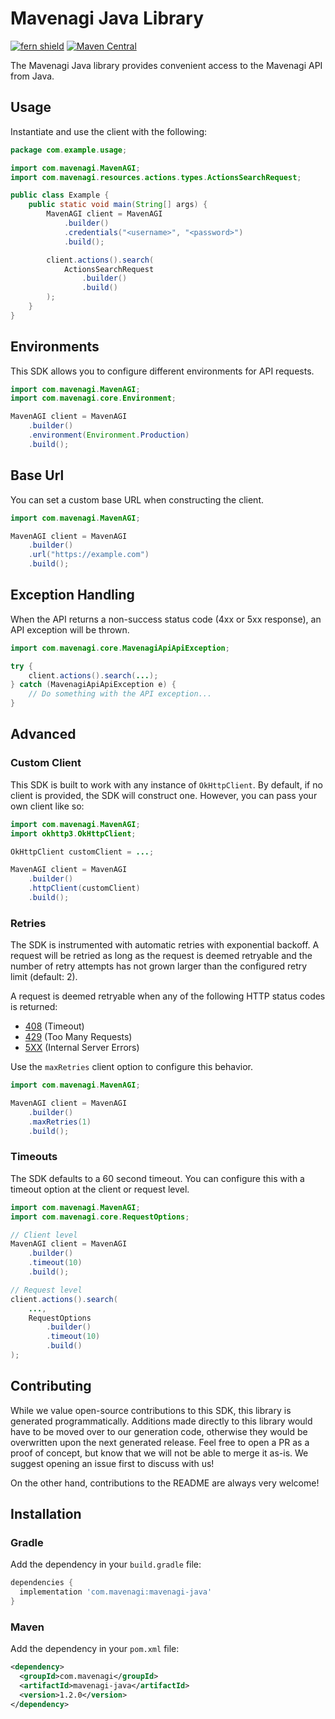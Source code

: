# Mavenagi Java Library

[![fern shield](https://img.shields.io/badge/%F0%9F%8C%BF-Built%20with%20Fern-brightgreen)](https://buildwithfern.com?utm_source=github&utm_medium=github&utm_campaign=readme&utm_source=https%3A%2F%2Fgithub.com%2Fmavenagi%2Fmavenagi-java)
[![Maven Central](https://img.shields.io/maven-central/v/com.mavenagi/mavenagi-java)](https://central.sonatype.com/artifact/com.mavenagi/mavenagi-java)

The Mavenagi Java library provides convenient access to the Mavenagi API from Java.

## Usage

Instantiate and use the client with the following:

```java
package com.example.usage;

import com.mavenagi.MavenAGI;
import com.mavenagi.resources.actions.types.ActionsSearchRequest;

public class Example {
    public static void main(String[] args) {
        MavenAGI client = MavenAGI
            .builder()
            .credentials("<username>", "<password>")
            .build();

        client.actions().search(
            ActionsSearchRequest
                .builder()
                .build()
        );
    }
}
```

## Environments

This SDK allows you to configure different environments for API requests.

```java
import com.mavenagi.MavenAGI;
import com.mavenagi.core.Environment;

MavenAGI client = MavenAGI
    .builder()
    .environment(Environment.Production)
    .build();
```

## Base Url

You can set a custom base URL when constructing the client.

```java
import com.mavenagi.MavenAGI;

MavenAGI client = MavenAGI
    .builder()
    .url("https://example.com")
    .build();
```

## Exception Handling

When the API returns a non-success status code (4xx or 5xx response), an API exception will be thrown.

```java
import com.mavenagi.core.MavenagiApiApiException;

try {
    client.actions().search(...);
} catch (MavenagiApiApiException e) {
    // Do something with the API exception...
}
```

## Advanced

### Custom Client

This SDK is built to work with any instance of `OkHttpClient`. By default, if no client is provided, the SDK will construct one. 
However, you can pass your own client like so:

```java
import com.mavenagi.MavenAGI;
import okhttp3.OkHttpClient;

OkHttpClient customClient = ...;

MavenAGI client = MavenAGI
    .builder()
    .httpClient(customClient)
    .build();
```

### Retries

The SDK is instrumented with automatic retries with exponential backoff. A request will be retried as long
as the request is deemed retryable and the number of retry attempts has not grown larger than the configured
retry limit (default: 2).

A request is deemed retryable when any of the following HTTP status codes is returned:

- [408](https://developer.mozilla.org/en-US/docs/Web/HTTP/Status/408) (Timeout)
- [429](https://developer.mozilla.org/en-US/docs/Web/HTTP/Status/429) (Too Many Requests)
- [5XX](https://developer.mozilla.org/en-US/docs/Web/HTTP/Status/500) (Internal Server Errors)

Use the `maxRetries` client option to configure this behavior.

```java
import com.mavenagi.MavenAGI;

MavenAGI client = MavenAGI
    .builder()
    .maxRetries(1)
    .build();
```

### Timeouts

The SDK defaults to a 60 second timeout. You can configure this with a timeout option at the client or request level.

```java
import com.mavenagi.MavenAGI;
import com.mavenagi.core.RequestOptions;

// Client level
MavenAGI client = MavenAGI
    .builder()
    .timeout(10)
    .build();

// Request level
client.actions().search(
    ...,
    RequestOptions
        .builder()
        .timeout(10)
        .build()
);
```

## Contributing

While we value open-source contributions to this SDK, this library is generated programmatically.
Additions made directly to this library would have to be moved over to our generation code,
otherwise they would be overwritten upon the next generated release. Feel free to open a PR as
a proof of concept, but know that we will not be able to merge it as-is. We suggest opening
an issue first to discuss with us!

On the other hand, contributions to the README are always very welcome!
## Installation

### Gradle

Add the dependency in your `build.gradle` file:

```groovy
dependencies {
  implementation 'com.mavenagi:mavenagi-java'
}
```

### Maven

Add the dependency in your `pom.xml` file:

```xml
<dependency>
  <groupId>com.mavenagi</groupId>
  <artifactId>mavenagi-java</artifactId>
  <version>1.2.0</version>
</dependency>
```
